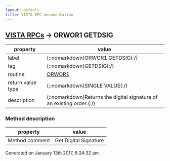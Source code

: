```yaml
---
layout: default
title: VISTA RPC documentation
---
```




## [VISTA RPCs](TableOfContent.md) &#8594; ORWOR1 GETDSIG 

 property | value 
--- | --- 
 label | {::nomarkdown}ORWOR1 GETDSIG{:/}
 tag | {::nomarkdown}GETDSIG{:/}
 routine | [ORWOR1](http://code.osehra.org/dox/Routine_ORWOR1_source.html)
 return value type | {::nomarkdown}SINGLE VALUE{:/}
 description | {::nomarkdown}Returns the digital signature of an existing order.{:/}


### Method description

 property | value 
 --- | --- 
 Method comment | Get Digital Signature




 Generated on January 13th 2017, 6:24:32 am
